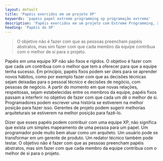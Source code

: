 ```yaml
---
layout: default
title: 'Papéis exercidos em um projeto XP'
keywords: 'papéis papel extreme programming xp programação extrema'
description: 'Papéis exercidos em um projeto com Extreme Programming, XP'	
heading: 'Papéis do XP'	
---
```


<blockquote class="excerpt">
	<p>O objetivo não é fazer com que as pessoas preencham papéis abstratos, mas sim fazer com que cada membro da equipe contribua com o melhor de si para o projeto.</p>
</blockquote>

Papéis em uma equipe XP não são fixos e rígidos. O objetivo é fazer com que cada um contribua com o melhor que tem a oferecer para que a equipe tenha sucesso. Em princípio, papéis fixos podem ser úteis para se aprender novos hábitos, como por exemplo fazer com que as decisões técnicas sejam deixadas para o pessoal técnico e decisões de negócio, com pessoas de negócio. A partir do momento em que novas relações, respeitosas, sejam estabelecidas entre os membros da equipe, papéis fixos passam a interferir no objetivo de fazer com que cada um dê o melhor de si. Programadores podem escrever uma história se estiverem na melhor posição para fazer isso. Gerentes de projeto podem sugerir melhorias arquiteturais se estiverem na melhor posição para fazê-lo.

Dizer que esses papéis podem contribuir com uma equipe XP, não significa que exista um simples mapeamento de uma pessoa para um papel. Um programador pode muito bem atuar como um arquiteto. Um usuário pode se transformar em um gerente de produto. Um redator técnico também pode testar. O objetivo não é fazer com que as pessoas preencham papéis abstratos, mas sim fazer com que cada membro da equipe contribua com o melhor de si para o projeto.
